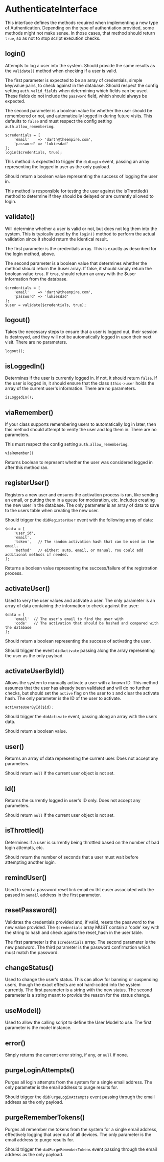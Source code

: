 # AuthenticateInterface

This interface defines the methods required when implementing a new type of Authentication. Depending on the type of authentiation provided, some methods might not make sense. In those cases, that method should return `true`, so as not to stop script execution checks.

## login()
Attempts to log a user into the system. Should provide the same results as the `validate()` method when checking if a user is valid.

The first parameter is expected to be an array of credentials, simple key/value pairs, to check against in the database. Should respect the config setting `auth.valid_fields` when determining which fields can be used. These fields do not include the `password` field, which should always be expected.

The second parameter is a boolean value for whether the user should be remembered or not, and automatically logged in during future visits. This defaults to `false` and must respect the config setting `auth.allow_remembering`.

	$credentials = [
		'email'    => 'darth@theempire.com',
		'password' => 'lukiesdad'
	];
	login($credentials, true);

This method is expected to trigger the `didLogin` event, passing an array representing the logged in user as the only payload.

Should return a boolean value representing the success of logging the user in.

This method is responsible for testing the user against the isThrottled() method to determine if they should be delayed or are currently allowed to login.

## validate()
Will determine whether a user is valid or not, but does not log them into the system. This is typically used by the `login()` method to perform the actual validation since it should return the identical result.

The first parameter is the credentials array. This is exactly as described for the login method, above.

The second parameter is a boolean value that determines whether the method should return the $user array. If false, it should simply return the boolean value `true`. If `true`, should return an array with the $user information from the database.

	$credentials = [
		'email'    => 'darth@theempire.com',
		'password' => 'lukiesdad'
	];
	$user = validate($credentials, true);

## logout()
Takes the necessary steps to ensure that a user is logged out, their session is destroyed, and they will not be automatically logged in upon their next visit. There are no parameters.

	logout();

## isLoggedIn()
Determines if the user is currently logged in. If not, it should return `false`. If the user is logged in, it should ensure that the class `$this->user` holds the array of the current user's information. There are no parameters.

	isLoggedIn();

## viaRemember()
If  your class supports remembering users to automatically log in later, then this method should attempt to verify the user and log them in. There are no parameters.

This must respect the config setting `auth.allow_remembering`.

	viaRemember()

Returns boolean to represent whether the user was considered logged in after this method ran.

## registerUser()
Registers a new user and ensures the activation process is ran, like sending an email, or putting them in a queue for moderation, etc. Includes creating the new user in the database. The only parameter is an array of data to save to the users table when creating the new user.

Should trigger the `didRegisterUser` event with the following array of data:

	$data = [
		'user_id',
		'email',
		'token',   // The random activation hash that can be used in the email.
		'method'   // either: auto, email, or manual. You could add additional methods if needed.
	];

Returns a boolean value representing the success/failure of the registration process.

## activateUser()
Used to very the user values and activate a user. The only parameter is an array of data containing the information to check against the user:

	$data = [
		'email'  // The user's email to find the user with
		'code'   // The activation that should be hashed and compared with the database
	];

Should return a boolean representing the success of activating the user.

Should trigger the event `didActivate` passing along the array representing the user as the only payload.

## activateUserById()
Allows the system to manually activate a user with a known ID. This method assumes that the user has already been validated and will do no further checks, but should set the `active` flag on the user to `1` and clear the activate hash. The only parameter is the ID of the user to activate.

	activateUserById($id);

Should trigger the `didActivate` event, passing along an array with the users data.

Should return a boolean value.

## user()
Returns an array of data representing the current user. Does not accept any parameters.

Should return `null` if the current user object is not set.

## id()
Returns the currently logged in user's ID only. Does not accept any parameters.

Should return `null` if the current user object is not set.

## isThrottled()
Determines if a user is currently being throttled based on the number of bad login attempts, etc.

Should return the number of seconds that a user must wait before attempting another login.

## remindUser()
Used to send a password reset link email eo tht euser associated with the passed in `$email` address in the first parameter.

## resetPassword()
Validates the credentials provided and, if valid, resets the password to the new value provided. The `$credentials` array MUST contain a 'code' key with the string to hash and check agains the reset_hash in the user table.

The first parameter is the `$credentials` array. The second parameter is the new password. The third parameter is the password confirmation which must match the password.

## changeStatus()
Used to change the user's status. This can allow for banning or suspending users, though the exact effects are not hard-coded into the system currently. The first parameter is a string with the new status. The second parameter is a string meant to provide the reason for the status change.

## useModel()
Used to allow the calling script to define the User Model to use. The first parameter is the model instance.

## error()
Simply returns the current error string, if any, or `null` if none.

## purgeLoginAttempts()
Purges all login attempts from the system for a single email address. The only parameter is the email address to purge results for.

Should trigger the `didPurgeLoginAttempts` event passing through the email address as the only payload.

## purgeRememberTokens()
Purges all remember me tokens from the system for a single email address, effectively logging that user out of all devices. The only parameter is the email address to purge results for.

Should trigger the `didPurgeRememberTokens` event passing through the email address as the only payload.

